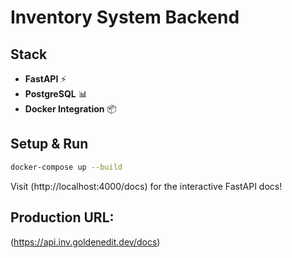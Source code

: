 # Inventory System Backend

## Stack

* **FastAPI** ⚡️
* **PostgreSQL** 📊
* **Docker Integration** 📦

## Setup & Run

```bash
docker-compose up --build

```

Visit  (http://localhost:4000/docs) for the interactive FastAPI docs!


## Production URL:

(https://api.inv.goldenedit.dev/docs)
